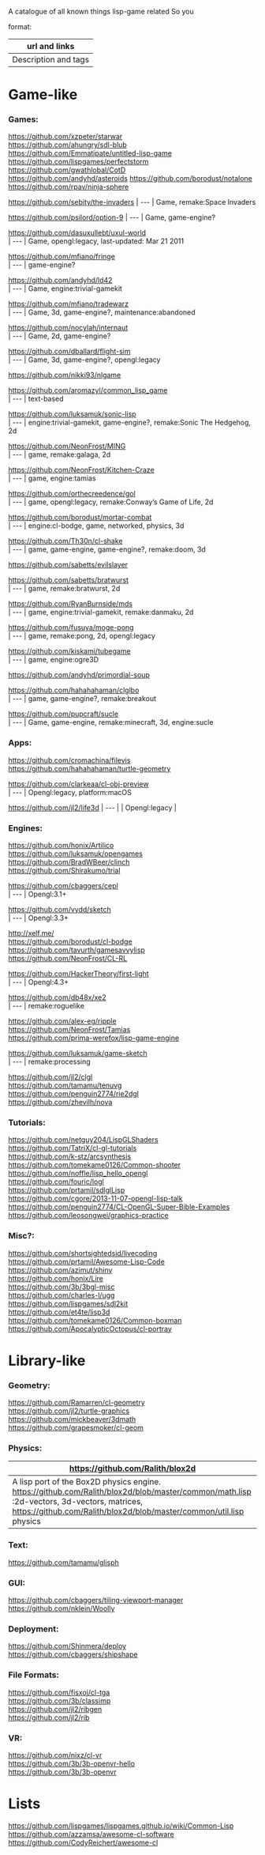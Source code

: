 A catalogue of all known things lisp-game related
So you 

format:

| url and links |
| --- |
| Description and tags  | 
  
# Game-like

### Games:    
https://github.com/xzpeter/starwar  
https://github.com/ahungry/sdl-blub  
https://github.com/Emmatipate/untitled-lisp-game  
https://github.com/lispgames/perfectstorm  
https://github.com/gwathlobal/CotD  
https://github.com/andyhd/asteroids
https://github.com/borodust/notalone
https://github.com/rpav/ninja-sphere

https://github.com/sebity/the-invaders
| --- |
Game, remake:Space Invaders

https://github.com/psilord/option-9
| --- |
Game, game-engine?
 
https://github.com/dasuxullebt/uxul-world  
| --- |
Game, opengl:legacy, last-updated: Mar 21 2011  
  
https://github.com/mfiano/fringe  
| --- |
game-engine?  
  
https://github.com/andyhd/ld42  
| --- |
Game, engine:trivial-gamekit  
  
https://github.com/mfiano/tradewarz  
| --- |
Game, 3d, game-engine?, maintenance:abandoned  
  
https://github.com/nocylah/internaut  
| --- |
Game, 2d, game-engine?  
  
https://github.com/dballard/flight-sim  
| --- |
Game, 3d, game-engine?, opengl:legacy  
  
https://github.com/nikki93/nlgame  
  
https://github.com/aromazyl/common_lisp_game  
| --- |
text-based  
  
https://github.com/luksamuk/sonic-lisp  
| --- |
engine:trivial-gamekit, game-engine?, remake:Sonic The Hedgehog, 2d  
  
https://github.com/NeonFrost/MING  
| --- |
game, remake:galaga, 2d  
  
https://github.com/NeonFrost/Kitchen-Craze  
| --- |
game, engine:tamias  
  
https://github.com/orthecreedence/gol  
| --- |
game, opengl:legacy, remake:Conway’s Game of Life, 2d  
  
https://github.com/borodust/mortar-combat  
| --- |
engine:cl-bodge, game, networked, physics, 3d  
  
https://github.com/Th30n/cl-shake  
| --- |
game, game-engine, game-engine?, remake:doom, 3d  

https://github.com/sabetts/evilslayer  
  
https://github.com/sabetts/bratwurst  
| --- |
game, remake:bratwurst, 2d  
  
https://github.com/RyanBurnside/mds  
| --- |
game, engine:trivial-gamekit, remake:danmaku, 2d  
  
https://github.com/fusuya/moge-pong  
| --- |
game, remake:pong, 2d, opengl:legacy   
  
https://github.com/kiskami/tubegame  
| --- |
game, engine:ogre3D  
  
https://github.com/andyhd/primordial-soup  
  
https://github.com/hahahahaman/clglbo  
| --- |
game, game-engine?, remake:breakout  
  
https://github.com/pupcraft/sucle  
| --- |
Game, game-engine, remake:minecraft, 3d, engine:sucle  
  
### Apps:  
  
https://github.com/cromachina/filevis  
https://github.com/hahahahaman/turtle-geometry  

https://github.com/clarkeaa/cl-obj-preview  
| --- |
Opengl:legacy, platform:macOS  
  
https://github.com/jl2/life3d
| --- |
| Opengl:legacy |

### Engines:  
https://github.com/honix/Artilico  
https://github.com/luksamuk/opengames  
https://github.com/BradWBeer/clinch  
https://github.com/Shirakumo/trial  
  
https://github.com/cbaggers/cepl  
| --- |
Opengl:3.1+  
  
https://github.com/vydd/sketch  
| --- |
Opengl:3.3+  
  
http://xelf.me/  
https://github.com/borodust/cl-bodge  
https://github.com/tavurth/gamesavvylisp  
https://github.com/NeonFrost/CL-RL  
  
https://github.com/HackerTheory/first-light  
| --- |
Opengl:4.3+  
  
https://github.com/db48x/xe2  
| --- |
remake:roguelike  
  
https://github.com/alex-eg/ripple  
https://github.com/NeonFrost/Tamias  
https://github.com/prima-werefox/lisp-game-engine  
  
https://github.com/luksamuk/game-sketch  
| --- |
remake:processing  
  
https://github.com/jl2/clgl  
https://github.com/tamamu/tenuvg  
https://github.com/penguin2774/rie2dgl  
https://github.com/zhevilh/nova  
  
### Tutorials:  
https://github.com/netguy204/LispGLShaders  
https://github.com/TatriX/cl-gl-tutorials  
https://github.com/k-stz/arcsynthesis  
https://github.com/tomekame0126/Common-shooter  
https://github.com/noffle/lisp_hello_opengl  
https://github.com/fouric/logl  
https://github.com/prtamil/sdlglLisp  
https://github.com/cgore/2013-11-07-opengl-lisp-talk  
https://github.com/penguin2774/CL-OpenGL-Super-Bible-Examples  
https://github.com/leosongwei/graphics-practice  
  
### Misc?:  
https://github.com/shortsightedsid/livecoding  
https://github.com/prtamil/Awesome-Lisp-Code  
https://github.com/azimut/shiny  
https://github.com/honix/Lire  
https://github.com/3b/3bgl-misc  
https://github.com/charles-l/ugg  
https://github.com/lispgames/sdl2kit  
https://github.com/et4te/lisp3d  
https://github.com/tomekame0126/Common-boxman  
https://github.com/ApocalypticOctopus/cl-portray  

# Library-like  
  
### Geometry:  
https://github.com/Ramarren/cl-geometry  
https://github.com/jl2/turtle-graphics  
https://github.com/mickbeaver/3dmath  
https://github.com/grapesmoker/cl-geom  
### Physics:  

| https://github.com/Ralith/blox2d |
| --- |
| A lisp port of the Box2D physics engine. https://github.com/Ralith/blox2d/blob/master/common/math.lisp :2d-vectors, 3d-vectors, matrices, https://github.com/Ralith/blox2d/blob/master/common/util.lisp physics |

### Text:  
https://github.com/tamamu/glisph  
### GUI:  
https://github.com/cbaggers/tiling-viewport-manager  
https://github.com/nklein/Woolly  
### Deployment:  
https://github.com/Shinmera/deploy  
https://github.com/cbaggers/shipshape  
### File Formats:  
https://github.com/fisxoj/cl-tga  
https://github.com/3b/classimp  
https://github.com/jl2/ribgen  
https://github.com/jl2/rib  
  
### VR:  
https://github.com/nixz/cl-vr  
https://github.com/3b/3b-openvr-hello  
https://github.com/3b/3b-openvr  

# Lists
https://github.com/lispgames/lispgames.github.io/wiki/Common-Lisp  
https://github.com/azzamsa/awesome-cl-software  
https://github.com/CodyReichert/awesome-cl  
